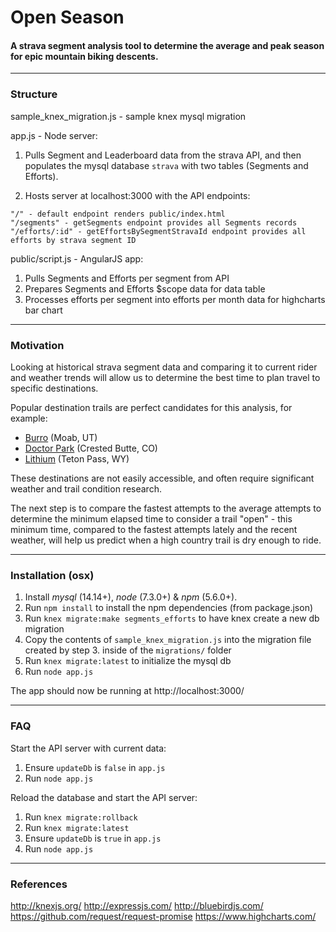 # Open Season

#### A strava segment analysis tool to determine the average and peak season for epic mountain biking descents.

---

### Structure

sample_knex_migration.js - sample knex mysql migration

app.js - Node server:

1) Pulls Segment and Leaderboard data from the strava API, and then populates the mysql database `strava` with two tables (Segments and Efforts).

2) Hosts server at localhost:3000 with the API endpoints:

```
"/" - default endpoint renders public/index.html
"/segments" - getSegments endpoint provides all Segments records
"/efforts/:id" - getEffortsBySegmentStravaId endpoint provides all efforts by strava segment ID
```

public/script.js - AngularJS app:

1) Pulls Segments and Efforts per segment from API
2) Prepares Segments and Efforts $scope data for data table
3) Processes efforts per segment into efforts per month data for highcharts bar chart

---

### Motivation

Looking at historical strava segment data and comparing it to current rider and weather trends will allow us to determine the best time to plan travel to specific destinations.

Popular destination trails are perfect candidates for this analysis, for example:

- [Burro](https://www.strava.com/segments/1218626) (Moab, UT)
- [Doctor Park](https://www.strava.com/segments/2474266) (Crested Butte, CO)
- [Lithium](https://www.strava.com/segments/7648857) (Teton Pass, WY)

These destinations are not easily accessible, and often require significant weather and trail condition research.

The next step is to compare the fastest attempts to the average attempts to determine the minimum elapsed time to consider a trail "open" - this minimum time, compared to the fastest attempts lately and the recent weather, will help us predict when a high country trail is dry enough to ride.

---

### Installation (osx)

1. Install *mysql* (14.14+), *node* (7.3.0+) & *npm* (5.6.0+).
2. Run `npm install` to install the npm dependencies (from package.json)
3. Run `knex migrate:make segments_efforts` to have knex create a new db migration
4. Copy the contents of `sample_knex_migration.js` into the migration file created by step 3. inside of the `migrations/` folder
5. Run `knex migrate:latest` to initialize the mysql db
6. Run `node app.js`

The app should now be running at http://localhost:3000/

---

### FAQ

Start the API server with current data:

1. Ensure `updateDb` is `false` in `app.js`
2. Run `node app.js`

Reload the database and start the API server:

1. Run `knex migrate:rollback`
2. Run `knex migrate:latest`
3. Ensure `updateDb` is `true` in `app.js`
4. Run `node app.js`

---

### References

http://knexjs.org/
http://expressjs.com/
http://bluebirdjs.com/
https://github.com/request/request-promise
https://www.highcharts.com/




